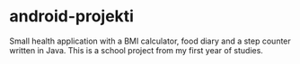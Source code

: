 # android-projekti

Small health application with a BMI calculator, food diary and a step counter written in Java. 
This is a school project from my first year of studies.
